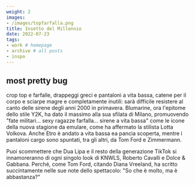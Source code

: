 ```yaml
---
weight: 2
images:
- /images/topfarfalla.png
title: Insetto del Millennio
date: 2022-07-23
tags:
- work # homepage
- archive # all posts
- inspo
---
```


## most pretty bug
crop top e farfalle, drappeggi greci e pantaloni a vita bassa, catene per il corpo e sciarpe magre e completamente inutili: sarà difficile resistere al canto delle sirene degli anni 2000 in primavera. Blumarine, ora l'epitome dello stile Y2K, ha dato il massimo alla sua sfilata di Milano, promuovendo "fate militari... sexy ragazze farfalla... sirene a vita bassa" come le icone della nuova stagione da emulare, come ha affermato la stilista Lotta Volkova. Anche Etro è andato a vita bassa ea pancia scoperta, mentre i pantaloni cargo sono spuntati, tra gli altri, da Tom Ford e Zimmermann.

Puoi scommettere che Dua Lipa e il resto della generazione TikTok si innamoreranno di ogni singolo look di KNWLS, Roberto Cavalli e Dolce & Gabbana. Perché, come Tom Ford, citando Diana Vreeland, ha scritto succintamente nelle sue note dello spettacolo: "So che è molto, ma è abbastanza?"